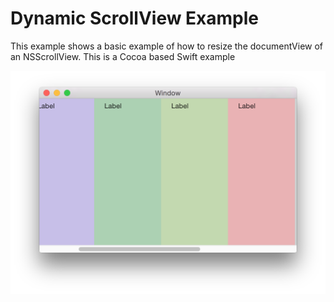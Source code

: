 # Dynamic ScrollView Example #

This example shows a basic example of how to resize the documentView of an NSScrollView. 
This is a Cocoa based Swift example

![Screenshot](https://raw.githubusercontent.com/petershaw/DynamicScrollViewExample/master/screen.png)

